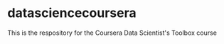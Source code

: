 datasciencecoursera
===================

This is the respository for the Coursera Data Scientist's Toolbox course
